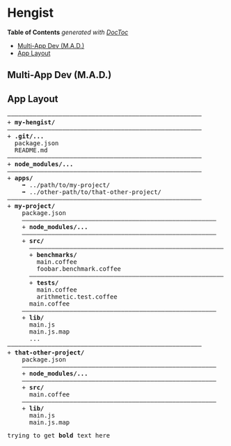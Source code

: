 
# Hengist


<!-- START doctoc generated TOC please keep comment here to allow auto update -->
<!-- DON'T EDIT THIS SECTION, INSTEAD RE-RUN doctoc TO UPDATE -->
**Table of Contents**  *generated with [DocToc](https://github.com/thlorenz/doctoc)*

- [Multi-App Dev (M.A.D.)](#multi-app-dev-mad)
- [App Layout](#app-layout)

<!-- END doctoc generated TOC please keep comment here to allow auto update -->



## Multi-App Dev (M.A.D.)

## App Layout



<pre>
—————————————————————————————————————————————————————
+ <strong>my-hengist/</strong>
—————————————————————————————————————————————————————
+ <strong>.git/...</strong>
  package.json
  README.md
—————————————————————————————————————————————————————
+ <strong>node_modules/...</strong>
—————————————————————————————————————————————————————
+ <strong>apps/</strong>
    ➡ ../path/to/my-project/
    ➡ ../other-path/to/that-other-project/
—————————————————————————————————————————————————————
+ <strong>my-project/</strong>
    package.json
    —————————————————————————————————————————————————————
    + <strong>node_modules/...</strong>
    —————————————————————————————————————————————————————
    + <strong>src/</strong>
      —————————————————————————————————————————————————————
      + <strong>benchmarks/</strong>
        main.coffee
        foobar.benchmark.coffee
      —————————————————————————————————————————————————————
      + <strong>tests/</strong>
        main.coffee
        arithmetic.test.coffee
      main.coffee
    —————————————————————————————————————————————————————
    + <strong>lib/</strong>
      main.js
      main.js.map
      ...
—————————————————————————————————————————————————————
+ <strong>that-other-project/</strong>
    package.json
    —————————————————————————————————————————————————————
    + <strong>node_modules/...</strong>
    —————————————————————————————————————————————————————
    + <strong>src/</strong>
      main.coffee
    —————————————————————————————————————————————————————
    + <strong>lib/</strong>
      main.js
      main.js.map
</pre>

<pre>trying to get <strong>bold</strong> text here</pre>

